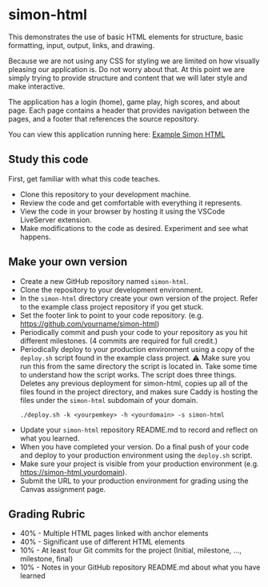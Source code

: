 # simon-html

This demonstrates the use of basic HTML elements for structure, basic formatting, input, output, links, and drawing.

Because we are not using any CSS for styling we are limited on how visually pleasing our application is. Do not worry about that. At this point we are simply trying to provide structure and content that we will later style and make interactive.

The application has a login (home), game play, high scores, and about page. Each page contains a header that provides navigation between the pages, and a footer that references the source repository.

You can view this application running here: [Example Simon HTML](https://simon-html.cs260.click)

## Study this code

First, get familiar with what this code teaches.

- Clone this repository to your development machine.
- Review the code and get comfortable with everything it represents.
- View the code in your browser by hosting it using the VSCode LiveServer extension.
- Make modifications to the code as desired. Experiment and see what happens.

## Make your own version

- Create a new GitHub repository named `simon-html`.
- Clone the repository to your development environment.
- In the `simon-html` directory create your own version of the project. Refer to the example class project repository if you get stuck.
- Set the footer link to point to your code repository. (e.g. https://github.com/yourname/simon-html)
- Periodically commit and push your code to your repository as you hit different milestones. (4 commits are required for full credit.)
- Periodically deploy to your production environment using a copy of the `deploy.sh` script found in the example class project. ⚠ Make sure you run this from the same directory the script is located in. Take some time to understand how the script works. The script does three things. Deletes any previous deployment for simon-html, copies up all of the files found in the project directory, and makes sure Caddy is hosting the files under the `simon-html` subdomain of your domain.
  ```
  ./deploy.sh -k <yourpemkey> -h <yourdomain> -s simon-html
  ```
- Update your `simon-html` repository README.md to record and reflect on what you learned.
- When you have completed your version. Do a final push of your code and deploy to your production environment using the `deploy.sh` script.
- Make sure your project is visible from your production environment (e.g. https://simon-html.yourdomain).
- Submit the URL to your production environment for grading using the Canvas assignment page.

## Grading Rubric

- 40% - Multiple HTML pages linked with anchor elements
- 40% - Significant use of different HTML elements
- 10% - At least four Git commits for the project (Initial, milestone, ..., milestone, final)
- 10% - Notes in your GitHub repository README.md about what you have learned
